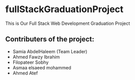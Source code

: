 # fullStackGraduationProject
This is Our Full Stack Web Development Graduation Project 

## Contributers of the project:
* Samia AbdelHaleem (Team Leader)
* Ahmed Fawzy Ibrahim
* Filopateer Sobhy
* Asmaa elsaeed mohammed
* Ahmed Atef
